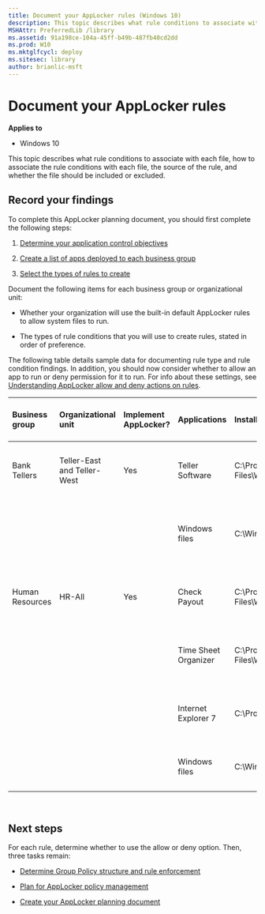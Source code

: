 ```yaml
---
title: Document your AppLocker rules (Windows 10)
description: This topic describes what rule conditions to associate with each file how to associate the rule conditions with each file the source of the rule and whether the file should be included or excluded.
MSHAttr: PreferredLib /library
ms.assetid: 91a198ce-104a-45ff-b49b-487fb40cd2dd
ms.prod: W10
ms.mktglfcycl: deploy
ms.sitesec: library
author: brianlic-msft
---
```


# Document your AppLocker rules


**Applies to**

-   Windows 10

This topic describes what rule conditions to associate with each file, how to associate the rule conditions with each file, the source of the rule, and whether the file should be included or excluded.

## Record your findings


To complete this AppLocker planning document, you should first complete the following steps:

1.  [Determine your application control objectives](determine-your-application-control-objectives.md)

2.  [Create a list of apps deployed to each business group](create-list-of-applications-deployed-to-each-business-group.md)

3.  [Select the types of rules to create](select-types-of-rules-to-create.md)

Document the following items for each business group or organizational unit:

-   Whether your organization will use the built-in default AppLocker rules to allow system files to run.

-   The types of rule conditions that you will use to create rules, stated in order of preference.

The following table details sample data for documenting rule type and rule condition findings. In addition, you should now consider whether to allow an app to run or deny permission for it to run. For info about these settings, see [Understanding AppLocker allow and deny actions on rules](understanding-applocker-allow-and-deny-actions-on-rules.md).

<table style="width:100%;">
<colgroup>
<col width="14%" />
<col width="14%" />
<col width="14%" />
<col width="14%" />
<col width="14%" />
<col width="14%" />
<col width="14%" />
</colgroup>
<thead>
<tr class="header">
<th align="left">Business group</th>
<th align="left">Organizational unit</th>
<th align="left">Implement AppLocker?</th>
<th align="left">Applications</th>
<th align="left">Installation path</th>
<th align="left">Use default rule or define new rule condition</th>
<th align="left">Allow or deny</th>
</tr>
</thead>
<tbody>
<tr class="odd">
<td align="left"><p>Bank Tellers</p></td>
<td align="left"><p>Teller-East and Teller-West</p></td>
<td align="left"><p>Yes</p></td>
<td align="left"><p>Teller Software</p></td>
<td align="left"><p>C:\Program Files\Woodgrove\Teller.exe</p></td>
<td align="left"><p>File is signed; create a publisher condition</p></td>
<td align="left"><p></p></td>
</tr>
<tr class="even">
<td align="left"><p></p></td>
<td align="left"><p></p></td>
<td align="left"><p></p></td>
<td align="left"><p>Windows files</p></td>
<td align="left"><p>C:\Windows</p></td>
<td align="left"><p>Create a path exception to the default rule to exclude \Windows\Temp</p></td>
<td align="left"><p></p></td>
</tr>
<tr class="odd">
<td align="left"><p>Human Resources</p></td>
<td align="left"><p>HR-All</p></td>
<td align="left"><p>Yes</p></td>
<td align="left"><p>Check Payout</p></td>
<td align="left"><p>C:\Program Files\Woodgrove\HR\Checkcut.exe</p></td>
<td align="left"><p>File is signed; create a publisher condition</p></td>
<td align="left"><p></p></td>
</tr>
<tr class="even">
<td align="left"><p></p></td>
<td align="left"><p></p></td>
<td align="left"><p></p></td>
<td align="left"><p>Time Sheet Organizer</p></td>
<td align="left"><p>C:\Program Files\Woodgrove\HR\Timesheet.exe</p></td>
<td align="left"><p>File is not signed; create a file hash condition</p></td>
<td align="left"><p></p></td>
</tr>
<tr class="odd">
<td align="left"><p></p></td>
<td align="left"><p></p></td>
<td align="left"><p></p></td>
<td align="left"><p>Internet Explorer 7</p></td>
<td align="left"><p>C:\Program Files\Internet Explorer\</p></td>
<td align="left"><p>File is signed; create a publisher condition</p></td>
<td align="left"><p></p></td>
</tr>
<tr class="even">
<td align="left"><p></p></td>
<td align="left"><p></p></td>
<td align="left"><p></p></td>
<td align="left"><p>Windows files</p></td>
<td align="left"><p>C:\Windows</p></td>
<td align="left"><p>Use the default rule for the Windows path</p></td>
<td align="left"><p></p></td>
</tr>
</tbody>
</table>

 

## Next steps


For each rule, determine whether to use the allow or deny option. Then, three tasks remain:

-   [Determine Group Policy structure and rule enforcement](determine-group-policy-structure-and-rule-enforcement.md)

-   [Plan for AppLocker policy management](plan-for-applocker-policy-management.md)

-   [Create your AppLocker planning document](create-your-applocker-planning-document.md)

 

 





